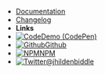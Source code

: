 - [Documentation](/)
- [Changelog](changelog)
- **Links**
- [![Code](https://icongr.am/feather/code.svg?size=16&color=808080)Demo (CodePen)](https://codepen.io/jhildenbiddle/pen/ZxYJrR/)
- [![Github](https://icongram.jgog.in/simple/github.svg?color=808080&size=16)Github](https://github.com/jhildenbiddle/docsify-tabs)
- [![NPM](https://icongram.jgog.in/simple/npm.svg?colored&size=16)NPM](https://www.npmjs.com/package/docsify-tabs)
- [![Twitter](https://icongram.jgog.in/simple/twitter.svg?colored&size=16)@jhildenbiddle](http://twitter.com/jhildenbiddle)
